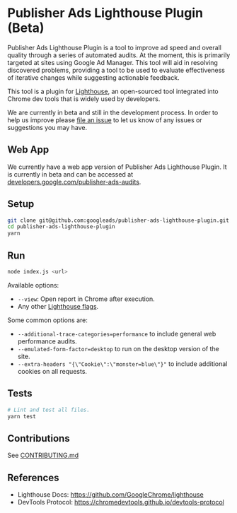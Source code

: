 # Publisher Ads Lighthouse Plugin (Beta)

Publisher Ads Lighthouse Plugin is a tool to improve ad speed and overall quality through a series of automated audits. At the moment, this is primarily targeted at sites using Google Ad Manager. This tool will aid in resolving discovered problems, providing a tool to be used to evaluate effectiveness of iterative changes while suggesting actionable feedback.

This tool is a plugin for [Lighthouse](https://github.com/GoogleChrome/lighthouse), an open-sourced tool integrated into Chrome dev tools that is widely used by developers.

We are currently in beta and still in the development process. In order to help us improve please [file an issue](https://github.com/googleads/publisher-ads-lighthouse-plugin/issues) to let us know of any issues or suggestions you may have.

## Web App

We currently have a web app version of Publisher Ads Lighthouse Plugin. It is currently in beta and can be accessed at [developers.google.com/publisher-ads-audits](https://developers.google.com/publisher-ads-audits/).

## Setup

```sh
git clone git@github.com:googleads/publisher-ads-lighthouse-plugin.git
cd publisher-ads-lighthouse-plugin
yarn
```

## Run

```sh
node index.js <url>
```

Available options:
-   `--view`: Open report in Chrome after execution.
-   Any other [Lighthouse flags](https://github.com/GoogleChrome/lighthouse/#cli-options).

Some common options are:

-   `--additional-trace-categories=performance` to include general web
    performance audits.
-   `--emulated-form-factor=desktop` to run on the desktop version of the site.
-   `--extra-headers "{\"Cookie\":\"monster=blue\"}"` to include additional
    cookies on all requests.

## Tests
```sh
# Lint and test all files.
yarn test
```


## Contributions

See [CONTRIBUTING.md](https://github.com/googleads/publisher-ads-lighthouse-plugin/blob/master/lighthouse-plugin-publisher-ads/CONTRIBUTING.md)




## References

-   Lighthouse Docs: https://github.com/GoogleChrome/lighthouse
-   DevTools Protocol: https://chromedevtools.github.io/devtools-protocol
